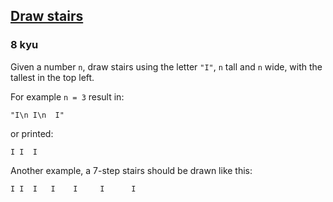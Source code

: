 <h2><a href=https://www.codewars.com/kata/5b4e779c578c6a898e0005c5/train/csharp target="_blank">Draw stairs</a></h2><h3>8 kyu</h3><p>Given a number <code>n</code>, draw stairs using the letter <code>"I"</code>, <code>n</code> tall and <code>n</code> wide, with the tallest in the top left.</p><p>For example <code>n = 3</code> result in:</p><pre><code>"I\n I\n  I"</code></pre><p>or printed:</p><pre><code>I I  I</code></pre><p>Another example, a 7-step stairs should be drawn like this:</p><pre><code>I I  I   I    I     I      I</code></pre>